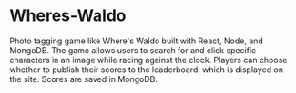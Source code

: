 # Wheres-Waldo
Photo tagging game like Where's Waldo built with React, Node, and MongoDB. The game allows users to search for and click specific characters in an image while racing against the clock. Players can choose whether to publish their scores to the leaderboard, which is displayed on the site. Scores are saved in MongoDB.
